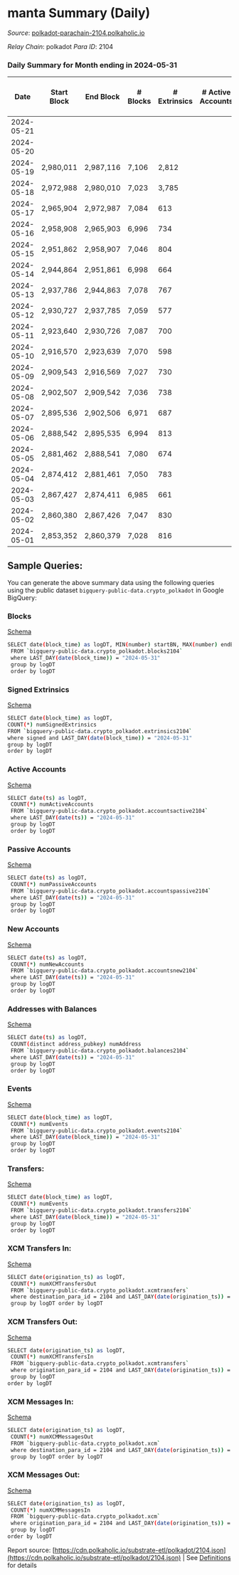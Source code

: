 # manta Summary (Daily)

_Source_: [polkadot-parachain-2104.polkaholic.io](https://polkadot-parachain-2104.polkaholic.io)

*Relay Chain*: polkadot
*Para ID*: 2104



### Daily Summary for Month ending in 2024-05-31


| Date    | Start Block | End Block | # Blocks | # Extrinsics | # Active Accounts | # Passive Accounts | # New Accounts | # Addresses | # Events  | # Transfers ($USD) | # XCM Transfers In ($USD) | # XCM Transfers Out ($USD) | # XCM In | # XCM Out | Issues |
|---------|-------------|-----------|----------|--------------|-------------------|--------------------|----------------|-------------|-----------|--------------------|---------------------------|----------------------------|----------|-----------|--------|
| 2024-05-21 |  |  |  |  |  |  |  |  |  |   |   |   |  |  |  |
| 2024-05-20 |  |  |  |  |  |  |  | 23,787 |  |   |   |   |  |  |  |
| 2024-05-19 | 2,980,011 | 2,987,116 | 7,106 | 2,812 |  |  |  | 23,761 | 105,245 | 1,063  |   |   |  |  |  |
| 2024-05-18 | 2,972,988 | 2,980,010 | 7,023 | 3,785 |  |  |  | 23,820 | 137,715 | 13,788  |   |   |  |  |  |
| 2024-05-17 | 2,965,904 | 2,972,987 | 7,084 | 613 |  |  |  | 23,579 | 86,572 | 132  |   |   |  |  |  |
| 2024-05-16 | 2,958,908 | 2,965,903 | 6,996 | 734 |  |  |  | 23,564 | 84,966 | 154  |   |   |  |  |  |
| 2024-05-15 | 2,951,862 | 2,958,907 | 7,046 | 804 |  |  |  | 23,547 | 85,744 | 146  |   |   |  |  |  |
| 2024-05-14 | 2,944,864 | 2,951,861 | 6,998 | 664 |  |  |  | 23,536 | 71,413 | 135  |   |   |  |  |  |
| 2024-05-13 | 2,937,786 | 2,944,863 | 7,078 | 767 |  |  |  | 23,519 | 85,019 | 173  |   |   |  |  |  |
| 2024-05-12 | 2,930,727 | 2,937,785 | 7,059 | 577 |  |  |  | 23,516 | 82,949 | 115  |   |   |  |  |  |
| 2024-05-11 | 2,923,640 | 2,930,726 | 7,087 | 700 |  |  |  | 23,498 | 83,870 | 114  |   |   |  |  |  |
| 2024-05-10 | 2,916,570 | 2,923,639 | 7,070 | 598 |  |  |  | 23,495 | 83,116 | 83  |   |   |  |  |  |
| 2024-05-09 | 2,909,543 | 2,916,569 | 7,027 | 730 |  |  |  | 23,485 | 84,140 | 80  |   |   |  |  |  |
| 2024-05-08 | 2,902,507 | 2,909,542 | 7,036 | 738 |  |  |  | 23,475 | 85,981 | 147  |   |   |  |  |  |
| 2024-05-07 | 2,895,536 | 2,902,506 | 6,971 | 687 |  |  |  | 23,472 | 84,652 | 116  |   |   |  |  |  |
| 2024-05-06 | 2,888,542 | 2,895,535 | 6,994 | 813 |  |  |  | 23,463 | 86,588 | 127  |   |   |  |  |  |
| 2024-05-05 | 2,881,462 | 2,888,541 | 7,080 | 674 |  |  |  | 23,441 | 85,443 | 127  |   |   |  |  |  |
| 2024-05-04 | 2,874,412 | 2,881,461 | 7,050 | 783 |  |  |  | 23,424 | 85,964 | 162  |   |   |  |  |  |
| 2024-05-03 | 2,867,427 | 2,874,411 | 6,985 | 661 |  |  |  | 23,397 | 79,132 | 110  |   |   |  |  |  |
| 2024-05-02 | 2,860,380 | 2,867,426 | 7,047 | 830 |  |  |  | 23,386 | 78,851 | 189  |   |   |  |  |  |
| 2024-05-01 | 2,853,352 | 2,860,379 | 7,028 | 816 |  |  |  | 23,367 | 85,905 | 210  |   |   |  |  |  |

## Sample Queries:
You can generate the above summary data using the following queries using the public dataset `bigquery-public-data.crypto_polkadot` in Google BigQuery:


### Blocks 

[Schema](https://github.com/colorfulnotion/substrate-etl/blob/main/schema/blocks.json)

```bash
SELECT date(block_time) as logDT, MIN(number) startBN, MAX(number) endBN, COUNT(*) numBlocks 
 FROM `bigquery-public-data.crypto_polkadot.blocks2104`  
 where LAST_DAY(date(block_time)) = "2024-05-31" 
 group by logDT 
 order by logDT
```

### Signed Extrinsics 

[Schema](https://github.com/colorfulnotion/substrate-etl/blob/main/schema/extrinsics.json)

```bash
SELECT date(block_time) as logDT, 
COUNT(*) numSignedExtrinsics 
FROM `bigquery-public-data.crypto_polkadot.extrinsics2104`  
where signed and LAST_DAY(date(block_time)) = "2024-05-31" 
group by logDT 
order by logDT
```

### Active Accounts 

[Schema](https://github.com/colorfulnotion/substrate-etl/blob/main/schema/accountsactive.json)

```bash
SELECT date(ts) as logDT, 
 COUNT(*) numActiveAccounts 
 FROM `bigquery-public-data.crypto_polkadot.accountsactive2104` 
 where LAST_DAY(date(ts)) = "2024-05-31" 
 group by logDT 
 order by logDT
```

### Passive Accounts 

[Schema](https://github.com/colorfulnotion/substrate-etl/blob/main/schema/accountspassive.json)

```bash
SELECT date(ts) as logDT, 
 COUNT(*) numPassiveAccounts 
 FROM `bigquery-public-data.crypto_polkadot.accountspassive2104` 
 where LAST_DAY(date(ts)) = "2024-05-31" 
 group by logDT 
 order by logDT
```

### New Accounts 

[Schema](https://github.com/colorfulnotion/substrate-etl/blob/main/schema/accountsnew.json)

```bash
SELECT date(ts) as logDT, 
 COUNT(*) numNewAccounts 
 FROM `bigquery-public-data.crypto_polkadot.accountsnew2104` 
 where LAST_DAY(date(ts)) = "2024-05-31" 
 group by logDT
 order by logDT
```

### Addresses with Balances 

[Schema](https://github.com/colorfulnotion/substrate-etl/blob/main/schema/balances.json)

```bash
SELECT date(ts) as logDT,
 COUNT(distinct address_pubkey) numAddress 
 FROM `bigquery-public-data.crypto_polkadot.balances2104` 
 where LAST_DAY(date(ts)) = "2024-05-31" 
 group by logDT 
 order by logDT
```

### Events 

[Schema](https://github.com/colorfulnotion/substrate-etl/blob/main/schema/events.json)

```bash
SELECT date(block_time) as logDT, 
 COUNT(*) numEvents 
 FROM `bigquery-public-data.crypto_polkadot.events2104` 
 where LAST_DAY(date(block_time)) = "2024-05-31" 
 group by logDT 
 order by logDT
```

### Transfers:

[Schema](https://github.com/colorfulnotion/substrate-etl/blob/main/schema/transfers.json)

```bash
SELECT date(block_time) as logDT, 
 COUNT(*) numEvents 
 FROM `bigquery-public-data.crypto_polkadot.transfers2104` 
 where LAST_DAY(date(block_time)) = "2024-05-31" 
 group by logDT 
 order by logDT
```

### XCM Transfers In: 

[Schema](https://github.com/colorfulnotion/substrate-etl/blob/main/schema/xcmtransfers.json)

```bash
SELECT date(origination_ts) as logDT, 
 COUNT(*) numXCMTransfersOut 
 FROM `bigquery-public-data.crypto_polkadot.xcmtransfers` 
 where destination_para_id = 2104 and LAST_DAY(date(origination_ts)) = "2024-05-31" 
 group by logDT order by logDT
```

### XCM Transfers Out: 

[Schema](https://github.com/colorfulnotion/substrate-etl/blob/main/schema/xcmtransfers.json)

```bash
SELECT date(origination_ts) as logDT, 
 COUNT(*) numXCMTransfersIn 
 FROM `bigquery-public-data.crypto_polkadot.xcmtransfers` 
 where origination_para_id = 2104 and LAST_DAY(date(origination_ts)) = "2024-05-31" 
 group by logDT 
order by logDT
```

### XCM Messages In: 

[Schema](https://github.com/colorfulnotion/substrate-etl/blob/main/schema/xcm.json)

```bash
SELECT date(origination_ts) as logDT, 
 COUNT(*) numXCMMessagesOut 
 FROM `bigquery-public-data.crypto_polkadot.xcm` 
 where destination_para_id = 2104 and LAST_DAY(date(origination_ts)) = "2024-05-31" 
 group by logDT order by logDT
```

### XCM Messages Out: 

[Schema](https://github.com/colorfulnotion/substrate-etl/blob/main/schema/xcm.json)

```bash
SELECT date(origination_ts) as logDT, 
 COUNT(*) numXCMMessagesIn 
 FROM `bigquery-public-data.crypto_polkadot.xcm` 
 where origination_para_id = 2104 and LAST_DAY(date(origination_ts)) = "2024-05-31" 
 group by logDT 
order by logDT
```


Report source: [https://cdn.polkaholic.io/substrate-etl/polkadot/2104.json](https://cdn.polkaholic.io/substrate-etl/polkadot/2104.json) | See [Definitions](/DEFINITIONS.md) for details
